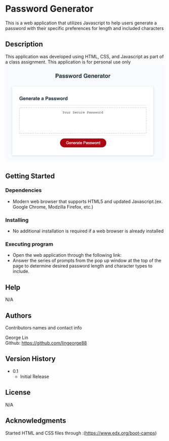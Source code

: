 # Password Generator

This is a web application that utilizes Javascript to help users generate a password with their specific preferences for length and included characters

## Description

This application was developed using HTML, CSS, and Javascript as part of a class assignment. This application is for personal use only
![Screenshot](assets/Screenshot.png)

## Getting Started

### Dependencies

* Modern web browser that supports HTML5 and updated Javascript.(ex. Google Chrome, Modzilla Firefox, etc.)

### Installing

* No additional installation is required if a web browser is already installed

### Executing program

* Open the web application through the following link: 
* Answer the series of prompts from the pop up window at the top of the page to determine desired password length and character types to include.


## Help

N/A


## Authors

Contributors names and contact info

George Lin  
Github: https://github.com/lingeorge88

## Version History

* 0.1
    * Initial Release

## License
N/A

## Acknowledgments
Started HTML and CSS files through :(https://www.edx.org/boot-camps)
